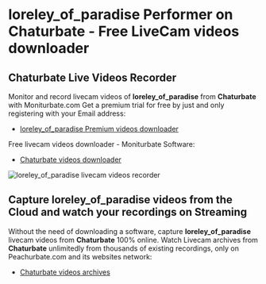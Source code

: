 # loreley_of_paradise Performer on Chaturbate - Free LiveCam videos downloader

## Chaturbate Live Videos Recorder

Monitor and record livecam videos of **loreley_of_paradise** from **Chaturbate** with Moniturbate.com
Get a premium trial for free by just and only registering with your Email address:
* [loreley_of_paradise Premium videos downloader](https://moniturbate.com/request-demo-licence-key.html)

Free livecam videos downloader - Moniturbate Software:
* [Chaturbate videos downloader](https://moniturbate.com/moniturbate-download-software.html)

![loreley_of_paradise livecam videos recorder](https://peachurnet.com/templates/moniturbate-software.png)


## Capture loreley_of_paradise videos from the Cloud and watch your recordings on Streaming

Without the need of downloading a software, capture **loreley_of_paradise** livecam videos from **Chaturbate** 100% online.
Watch Livecam archives from **Chaturbate** unlimitedly from thousands of existing recordings, only on Peachurbate.com and its websites network:
* [Chaturbate videos archives](https://peachurnet.com/)